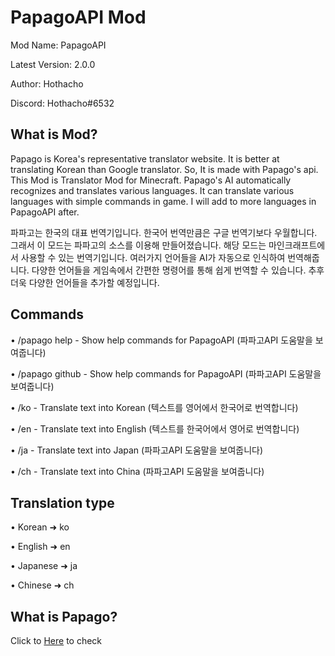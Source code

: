 # PapagoAPI Mod
Mod Name: PapagoAPI

Latest Version: 2.0.0

Author: Hothacho

Discord: Hothacho#6532

## What is Mod?

Papago is Korea's representative translator website.
It is better at translating Korean than Google translator.
So, It is made with Papago's api. 
This Mod is Translator Mod for Minecraft.
Papago's AI automatically recognizes and translates various languages.
It can translate various languages with simple commands in game.
I will add to more languages in PapagoAPI after.

파파고는 한국의 대표 번역기입니다.
한국어 번역만큼은 구글 번역기보다 우월합니다.
그래서 이 모드는 파파고의 소스를 이용해 만들어졌습니다.
해당 모드는 마인크래프트에서 사용할 수 있는 번역기입니다.
여러가지 언어들을 AI가 자동으로 인식하여 번역해줍니다.
다양한 언어들을 게임속에서 간편한 명령어를 통해 쉽게 번역할 수 있습니다.
추후 더욱 다양한 언어들을 추가할 예정입니다.

## Commands

• /papago help - Show help commands for PapagoAPI (파파고API 도움말을 보여줍니다)

• /papago github - Show help commands for PapagoAPI (파파고API 도움말을 보여줍니다)

• /ko <text> - Translate text into Korean (텍스트를 영어에서 한국어로 번역합니다)

• /en <text> - Translate text into English (텍스트를 한국어에서 영어로 번역합니다)

• /ja <text> - Translate text into Japan (파파고API 도움말을 보여줍니다)

• /ch <text> - Translate text into China (파파고API 도움말을 보여줍니다)


## Translation type

• Korean ➜ ko

• English ➜ en

• Japanese ➜ ja

• Chinese ➜ ch


## What is Papago?

Click to [Here](https://papago.naver.com/) to check

